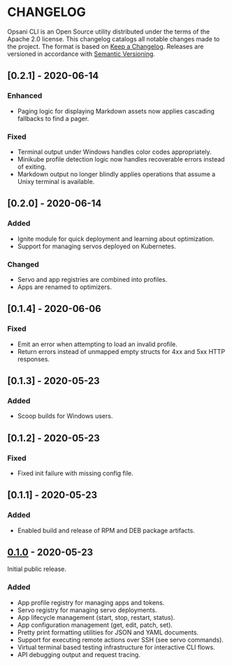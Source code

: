 # CHANGELOG

Opsani CLI is an Open Source utility distributed under the terms of the Apache 2.0
license. This changelog catalogs all notable changes made to the project. The format
is based on [Keep a Changelog](https://keepachangelog.com/en/1.0.0/). Releases are 
versioned in accordance with [Semantic Versioning](https://semver.org/spec/v2.0.0.html).

## [0.2.1] - 2020-06-14
### Enhanced
- Paging logic for displaying Markdown assets now applies cascading fallbacks to find a pager.

### Fixed
- Terminal output under Windows handles color codes appropriately.
- Minikube profile detection logic now handles recoverable errors instead of exiting.
- Markdown output no longer blindly applies operations that assume a Unixy terminal is available.

## [0.2.0] - 2020-06-14
### Added
- Ignite module for quick deployment and learning about optimization.
- Support for managing servos deployed on Kubernetes.

### Changed
- Servo and app registries are combined into profiles.
- Apps are renamed to optimizers.

## [0.1.4] - 2020-06-06
### Fixed
- Emit an error when attempting to load an invalid profile.
- Return errors instead of unmapped empty structs for 4xx and 5xx HTTP responses.

## [0.1.3] - 2020-05-23
### Added
- Scoop builds for Windows users.

## [0.1.2] - 2020-05-23
### Fixed
- Fixed init failure with missing config file.

## [0.1.1] - 2020-05-23
### Added
- Enabled build and release of RPM and DEB package artifacts.

## [0.1.0] - 2020-05-23

Initial public release.

### Added
- App profile registry for managing apps and tokens.
- Servo registry for managing servo deployments.
- App lifecycle management (start, stop, restart, status).
- App configuration management (get, edit, patch, set).
- Pretty print formatting utilities for JSON and YAML documents.
- Support for executing remote actions over SSH (see servo commands).
- Virtual terminal based testing infrastructure for interactive CLI flows.
- API debugging output and request tracing.

[Unreleased]: https://github.com/opsani/cli/compare/v0.1.0...HEAD
[0.1.0]: https://github.com/opsani/cli/releases/tag/v0.1.0
